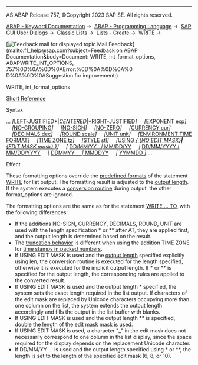  

* * *

AS ABAP Release 757, ©Copyright 2023 SAP SE. All rights reserved.

[ABAP - Keyword Documentation](javascript:call_link\('abenabap.htm'\)) →  [ABAP - Programming Language](javascript:call_link\('abenabap_reference.htm'\)) →  [SAP GUI User Dialogs](javascript:call_link\('abenabap_screens.htm'\)) →  [Classic Lists](javascript:call_link\('abenabap_dynpro_list.htm'\)) →  [Lists - Create](javascript:call_link\('abenabap_lists.htm'\)) →  [WRITE](javascript:call_link\('abapwrite-.htm'\)) → 

 [![](Mail.gif?object=Mail.gif&sap-language=EN "Feedback mail for displayed topic") Mail Feedback](mailto:f1_help@sap.com?subject=Feedback on ABAP Documentation&body=Document: WRITE, int_format_options, ABAPWRITE_INT_OPTIONS, 757%0D%0A%0D%0AError:%0D%0A%0D%0A%0
D%0A%0D%0ASuggestion for improvement:)

WRITE, int\_format\_options

[Short Reference](javascript:call_link\('abapwrite_shortref.htm'\))

Syntax

... *\[*[LEFT-JUSTIFIED*|*CENTERED*|*RIGHT-JUSTIFIED](javascript:call_link\('abapwrite_to_options.htm'\))*\]*
    *\[*[EXPONENT exp](javascript:call_link\('abapwrite_to_options.htm'\))*\]*
    *\[*[NO-GROUPING](javascript:call_link\('abapwrite_to_options.htm'\))*\]*
    *\[*[NO-SIGN](javascript:call_link\('abapwrite_to_options.htm'\))*\]*
    *\[*[NO-ZERO](javascript:call_link\('abapwrite_to_options.htm'\))*\]*
    *\[*[CURRENCY cur](javascript:call_link\('abapwrite_to_options.htm'\))*\]*
    *\[*[DECIMALS dec](javascript:call_link\('abapwrite_to_options.htm'\))*\]*
    *\[*[ROUND scale](javascript:call_link\('abapwrite_to_options.htm'\))*\]*
    *\[*[UNIT unit](javascript:call_link\('abapwrite_to_options.htm'\))*\]*
    *\[*[ENVIRONMENT TIME FORMAT](javascript:call_link\('abapwrite_to_options.htm'\))*\]*
    *\[*[TIME ZONE tz](javascript:call_link\('abapwrite_to_options.htm'\))*\]*
    *\[*[STYLE stl](javascript:call_link\('abapwrite_to_options.htm'\))*\]*
    *\[*[USING *{* *{*NO EDIT MASK*}**|**{*EDIT MASK mask*}* *}*](javascript:call_link\('abapwrite_to_options.htm'\))*\]*
    *\[* [DD/MM/YY   *|* MM/DD/YY](javascript:call_link\('abapwrite_to_options.htm'\))
    *|* [DD/MM/YYYY *|* MM/DD/YYYY](javascript:call_link\('abapwrite_to_options.htm'\))
    *|* [DDMMYY     *|* MMDDYY](javascript:call_link\('abapwrite_to_options.htm'\))
    *|* [YYMMDD *\]*](javascript:call_link\('abapwrite_to_options.htm'\)) ...

Effect

These formatting options override the [predefined formats](javascript:call_link\('abenwrite_formats.htm'\)) of the statement [WRITE](javascript:call_link\('abapwrite-.htm'\)) for list output. The formatting result is adjusted to the [output length](javascript:call_link\('abenwrite_output_length.htm'\)). If the system executes a [conversion routine](javascript:call_link\('abenconversion_routine_glosry.htm'\) "Glossary Entry") during output, the other format\_options are ignored.

The formatting options are the same as for the statement [WRITE ... TO](javascript:call_link\('abapwrite_to.htm'\)), with the following differences:

-   If the additions NO-SIGN, CURRENCY, DECIMALS, ROUND, UNIT are used with the length specification \* or \*\* after AT, they are applied first, and the output length is determined based on the result.
-   The [truncation behavior](javascript:call_link\('abenwrite_truncations.htm'\)) is different when using the addition TIME ZONE for [time stamps in packed numbers](javascript:call_link\('abentime_stamps_packed.htm'\)).
-   If USING EDIT MASK is used and the [output length](javascript:call_link\('abenwrite_output_length.htm'\)) specified explicitly using len, the conversion routine is executed for the length specified, otherwise it is executed for the implicit output length. If \* or \*\* is specified for the output length, the corresponding rules are applied to the converted result.
-   If USING EDIT MASK is used and the output length \* specified, the system sets the exact length required in the list output. If characters of the edit mask are replaced by Unicode characters occupying more than one column on the list, the system extends the output length accordingly and fills the output in the list buffer with blanks.
-   If USING EDIT MASK is used and the output length \*\* is specified, double the length of the edit mask mask is used.
-   If USING EDIT MASK is used, a character "\_" in the edit mask does not necessarily correspond to one column in the list display, since the space required for the display depends on the replacement Unicode character.
-   If DD/MM/YY ... is used and the output length specified using \* or \*\*, the length is set to the length of the specified edit mask (6, 8, or 10).